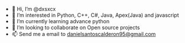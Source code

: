 - 👋 Hi, I’m @dxsxcx
- 👀 I’m interested in Python, C++, C#, Java, Apex(Java) and javascript
- 🌱 I’m currently learning advance python 
- 💞️ I’m looking to collaborate on Open source projects 
- 📫 Send me a email to danielsantoscalderon95@gmail.com 

<!---
dxsxcx/dxsxcx is a ✨ special ✨ repository because its `README.md` (this file) appears on your GitHub profile.
You can click the Preview link to take a look at your changes.
--->
